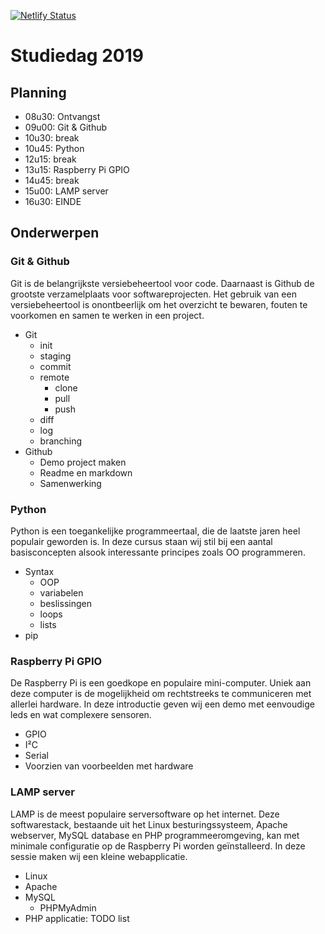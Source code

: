 [![Netlify Status](https://api.netlify.com/api/v1/badges/78b9b38c-ca7f-4ed5-a439-4f9a5bb92a51/deploy-status)](https://app.netlify.com/sites/hopeful-pare-8d3bee/deploys)

# Studiedag 2019

## Planning

* 08u30: Ontvangst
* 09u00: Git & Github
* 10u30: break
* 10u45: Python
* 12u15: break
* 13u15: Raspberry Pi GPIO
* 14u45: break
* 15u00: LAMP server   
* 16u30: EINDE

## Onderwerpen

### Git & Github

Git is de belangrijkste versiebeheertool voor code. Daarnaast is Github de grootste verzamelplaats voor softwareprojecten. Het gebruik van een versiebeheertool is onontbeerlijk om het overzicht te bewaren, fouten te voorkomen en samen te werken in een project.

* Git 
    * init 
    * staging
    * commit 
    * remote
        * clone
        * pull
        * push 
    * diff 
    * log 
    * branching
* Github
    * Demo project maken
    * Readme en markdown
    * Samenwerking

### Python

Python is een toegankelijke programmeertaal, die de laatste jaren heel populair geworden is. In deze cursus staan wij stil bij een aantal basisconcepten alsook interessante principes zoals OO programmeren.

* Syntax
    * OOP
    * variabelen
    * beslissingen
    * loops
    * lists
* pip

### Raspberry Pi GPIO

De Raspberry Pi is een goedkope en populaire mini-computer. Uniek aan deze computer is de mogelijkheid om rechtstreeks te communiceren met allerlei hardware. In deze introductie geven wij een demo met eenvoudige leds en wat complexere sensoren.

* GPIO 
* I²C 
* Serial
* Voorzien van voorbeelden met hardware 

### LAMP server

LAMP is de meest populaire serversoftware op het internet. Deze softwarestack, bestaande uit het Linux besturingssysteem, Apache webserver, MySQL database en PHP programmeeromgeving, kan met minimale configuratie op de Raspberry Pi worden geïnstalleerd. In deze sessie maken wij een kleine webapplicatie.

* Linux
* Apache
* MySQL
    * PHPMyAdmin
* PHP applicatie: TODO list
